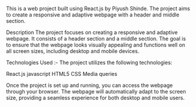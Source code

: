 This is a web project built using React.js by Piyush Shinde. The project aims to create a responsive and adaptive webpage with a header and middle section.

Description
The project focuses on creating a responsive and adaptive webpage. It consists of a header section and a middle section. The goal is to ensure that the webpage looks visually appealing and functions well on all screen sizes, including desktop and mobile devices.

Technologies Used :-
The project utilizes the following technologies:

React.js
javascript
HTML5
CSS
Media queries


Once the project is set up and running, you can access the webpage through your browser. The webpage will automatically adapt to the screen size, providing a seamless experience for both desktop and mobile users.